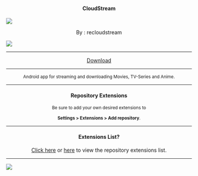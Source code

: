 <h4> <p align="center"> CloudStream </p> </h4>

![](https://is.gd/AbAt2X)

<p align="center"> By : recloudstream </p>

![](https://is.gd/hHlDCq)

---

<p align ="center">
<a href="https://is.gd/hlMBA8" class="btn btn-outline-success"> Download </a>
</p>

---

<p align="center"> <sub>
Android app for streaming and downloading Movies, TV-Series and Anime.
</sub> </p>

---

<h4> <p align="center"> Repository Extensions </p> </h4>

<p align="center"> <sub>
Be sure to add your own desired extensions to
</sub> </p>
<p align="center"> <sub>
<b>Settings > Extensions > Add repository</b>.
</sub> </p>

---

<h4> <p align="center"> Extensions List? </p> </h4>

<p align="center">
<a href="https://is.gd/N4nYJz">Click here</a> or <a href="https://is.gd/nYt4vV">here</a> to view the repository extensions list.
</p>

---

![](https://is.gd/uVvIMS)
